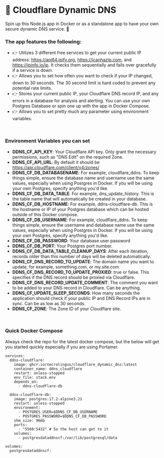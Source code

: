 # 🚀 Cloudflare Dynamic DNS

Spin up this Node.js app in Docker or as a standalone app to have your own secure dynamic DNS service. 🧪

### The app features the following:
- 👉 Utilizes 3 different free services to get your current public IP address: https://api64.ipify.org, https://icanhazip.com, and https://ipinfo.io/ip. It checks them sequentially and fails over gracefully if a service is down.
- 👉 Allows you to set how often you want to check if your IP changed, down to 30 seconds. The 30 second limit is hard coded to prevent any potential rate limits.
- 👉 Stores your current public IP, your Cloudflare DNS record IP, and any errors in a database for analysis and alerting. You can use your own Postgres Database or spin one up with the app in Docker Compose.
- 👉 Allows you to set pretty much any parameter using environment variables.


<br/>

### Environment Variables you can set 
- **DDNS_CF_API_KEY**: Your Cloudflare API key. Only grant the necessary permissions, such as "DNS Edit" on the required Zone.
- **DDNS_CF_API_URL**: By default it should be https://api.cloudflare.com/client/v4/zones/
- **DDNS_CF_DB_DATABASENAME**: For example, cloudflare_ddns. To keep things simple, ensure the database name and username use the same values, especially when using Postgres in Docker. If you will be using your own Postgres, specify anything you'd like.
- **DDNS_CF_DB_DATA_TABLE**: For example, dns_update_history. This is the table name that will automatically be created in your database.
- **DDNS_CF_DB_HOSTNAME**: For example, ddns-cloudflare-db. This is the hostname or IP of your Postgres database which can be hosted outside of this Docker compose.
- **DDNS_CF_DB_USERNAME**: For example, cloudflare_ddns. To keep things simple, ensure the username and database name use the same values, especially when using Postgres in Docker. If you will be using your own Postgres, specify anything you'd like.
- **DDNS_CF_DB_PASSWORD**: Your database user password
- **DDNS_CF_DB_PORT**: Your Postgres port number.
- **DDNS_CF_DB_DATA_TABLE_CLEANUP_DAYS**: After each iteration, records older than this number of days will be deleted automatically.
- **DDNS_CF_DNS_RECORD_TO_UPDATE**: The domain name you want to update, for example, something.com, or my.site.com
- **DDNS_CF_DNS_RECORD_TO_UPDATE_PROXIED**: true or false. This specifies if the DNS record should be proxied via Cloudflare.
- **DDNS_CF_DNS_RECORD_UPDATE_COMMENT**: The comment you want to be added to your DNS record in Cloudflare. Can be anything.
- **DDNS_CF_UPDATE_SLEEP_SECONDS**: How many seconds the application should check if your public IP and DNS Record IPs are in sync. Can be as low as 30 seconds.
- **DDNS_CF_ZONE**: The Zone ID of your Cloudflare site.

<br/>

### Quick Docker Compose
Always check the repo for the latest docker compose, but the below will get you started quickly especially if you are using Portainer.
```
services:
  ddns-cloudflare:
    image: ghcr.io/necrolingus/cloudflare_dynamic_dns:latest
    container_name: ddns_cloudflare
    restart: unless-stopped
    env_file: stack.env
    depends_on:
      - ddns-cloudflare-db

  ddns-cloudflare-db:
    image: postgres:17.2-alpine3.21
    restart: unless-stopped
    environment:
      - POSTGRES_USER=$DDNS_CF_DB_USERNAME
      - POSTGRES_PASSWORD=$DDNS_CF_DB_PASSWORD
    shm_size: 96mb
    ports:
      - "5560:5432" # So the host can get to it
    volumes:
      - postgresdataddnscf:/var/lib/postgresql/data
      
volumes:
  postgresdataddnscf:
```


